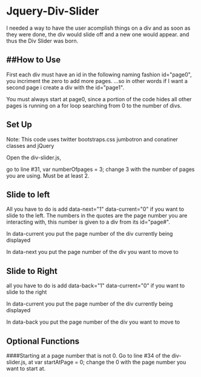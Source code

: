 Jquery-Div-Slider
=================

I needed a way to have the user acomplish things on a div and as soon as they were done, the div would slide off and a new one would appear. and thus the Div Slider was born.


##How to Use
----------------
First each div must have an id in the following naming fashion id="page0", you incriment the zero to add more pages.
...so in other words if I want a second page i create a div with the id="page1".

You must always start at page0, since a portion of the code hides all other pages is running on a for loop searching from 0 to the number of divs.

Set Up
-----------------
Note: This code uses twitter bootstraps.css jumbotron and conatiner classes and jQuery

Open the div-slider.js,

go to line #31,   var numberOfpages = 3; 
change 3 with the number of pages you are using. Must be at least 2.

Slide to left
-----------------
All you have to do is add data-next="1" data-current="0" if you want to slide to the left.
The numbers in the quotes are the page number you are interacting with, this number is given to a div from its id="page#". 

In data-current you put the page number of the div currently being displayed

In data-next you put the page number of the div you want to move to

Slide to Right
----------------
all you have to do is add data-back="1" data-current="0" if you want to slide to the right

In data-current you put the page number of the div currently being displayed

In data-back you put the page number of the div you want to move to


Optional Functions
-------------------

####Starting at a page number that is not 0.
Go to line #34 of the div-slider.js, at var startAtPage = 0; 
change the 0 with the page number you want to start at.


